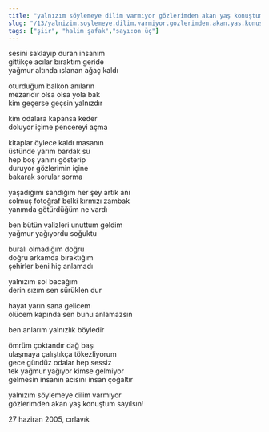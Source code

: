 ```yaml
---
title: "yalnızım söylemeye dilim varmıyor gözlerimden akan yaş konuştum sayılsın! - halim şafak"
slug: "/13/yalnizim.soylemeye.dilim.varmiyor.gozlerimden.akan.yas.konustum.sayilsin-halim.safak"
tags: ["şiir", "halim şafak","sayı:on üç"]
---
```


sesini saklayıp duran insanım  
gittikçe acılar bıraktım geride\
yağmur altında ıslanan ağaç kaldı

oturduğum balkon anıların\
mezarıdır olsa olsa yola bak\
kim geçerse geçsin yalnızdır

kim odalara kapansa keder\
doluyor içime pencereyi açma

kitaplar öylece kaldı masanın\
üstünde yarım bardak su\
hep boş yanını gösterip\
duruyor gözlerimin içine\
bakarak sorular sorma

yaşadığımı sandığım her şey artık anı\
solmuş fotoğraf belki kırmızı zambak\
yanımda götürdüğüm ne vardı

ben bütün valizleri unuttum geldim\
yağmur yağıyordu soğuktu

buralı olmadığım doğru\
doğru arkamda bıraktığım\
şehirler beni hiç anlamadı

yalnızım sol bacağım\
derin sızım sen sürüklen dur

hayat yarın sana gelicem\
ölücem kapında sen bunu anlamazsın

ben anlarım yalnızlık böyledir

ömrüm çoktandır dağ başı\
ulaşmaya çalıştıkça tökezliyorum\
gece gündüz odalar hep sessiz\
tek yağmur yağıyor kimse gelmiyor\
gelmesin insanın acısını insan çoğaltır

yalnızım söylemeye dilim varmıyor\
gözlerimden akan yaş konuştum sayılsın!

27 haziran 2005, cırlavık
